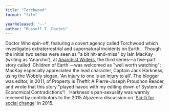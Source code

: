 ```yaml
---
title: "Torchwood"
format: "film"

yearReleased: "--"
author: "Russell T. Davies"
---
```

Doctor Who spin-off, featuring a covert agency  called Torchwood which investigates extraterrestrial and supernatural incidents  on Earth.
 
Though the initial two series were seen as "a bit  hit-and-miss" by Iain MacKay (writing as 'Anarcho'), at <a href="http://anarchism.pageabode.com/anarcho/captain-jack-gets-all-wobbly"> Anarchist Writers</a>, the third series—a five-part story called 'Children of  Earth'—was welcomed as "well worth watching"; MacKay especially appreciated the  lead character, Captain Jack Harkness, using the Wobbly slogan, 'An injury to  one is an injury to all'. The blogger was editor, in 2011, of Property is Theft!: A Pierre-Joseph Proudhon Reader,  and wrote that this story "played havoc with my editing down of System of  Economical Contradictions"!
 
Harkness's pan-sexuality was warmly received by  contributors to the 2015 Aljazeera discussion on '<a href="http://www.stream.aljazeera.com/story/201512101712-0025112">Sci-fi  for social change</a>' in 2015.